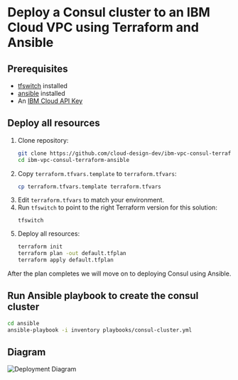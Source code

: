 # Deploy a Consul cluster to an IBM Cloud VPC using Terraform and Ansible

## Prerequisites
 - [tfswitch]() installed 
 - [ansible]() installed 
 - An [IBM Cloud API Key]()

## Deploy all resources
1. Clone repository:
    ```sh
    git clone https://github.com/cloud-design-dev/ibm-vpc-consul-terraform-ansible.git
    cd ibm-vpc-consul-terraform-ansible
    ```
1. Copy `terraform.tfvars.template` to `terraform.tfvars`:
   ```sh
   cp terraform.tfvars.template terraform.tfvars
   ```
1. Edit `terraform.tfvars` to match your environment.
1. Run `tfswitch` to point to the right Terraform version for this solution:
   ```
   tfswitch
   ```
1. Deploy all resources:
   ```sh
   terraform init
   terraform plan -out default.tfplan 
   terraform apply default.tfplan
   ```

After the plan completes we will move on to deploying Consul using Ansible. 

## Run Ansible playbook to create the consul cluster
```sh
cd ansible 
ansible-playbook -i inventory playbooks/consul-cluster.yml
```

## Diagram
![Deployment Diagram](https://dsc.cloud/quickshare/consul-cluster-diagram.png)
